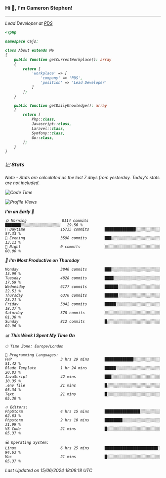 ### Hi 👋, I'm Cameron Stephen!
<hr>
<p><em>Lead Developer at <a href="https://prindatasolutions.co.uk">PDS</a></p>


```php
<?php

namespace Cajs;

class About extends Me
{
    public function getCurrentWorkplace(): array
    {
        return [
            'workplace' => [
                'company' => 'PDS',
                'position' => 'Lead Developer'
            ]
        ];
    }

    public function getDailyKnowledge(): array
    {
        return [
            Php::class,
            Javascript::class,
            Laravel::class,
            Symfony::class,
            Go::class,
        ];
    }
}
```

### 📈 Stats
<p><em>Note - Stats are calculated as the last 7 days from yesterday. Today's stats are not included.</em></p>


<!--START_SECTION:waka-->
![Code Time](http://img.shields.io/badge/Code%20Time-3%2C843%20hrs%2033%20mins-blue)

![Profile Views](http://img.shields.io/badge/Profile%20Views-0-blue)

**I'm an Early 🐤** 

```text
🌞 Morning                8114 commits        ███████░░░░░░░░░░░░░░░░░░   29.56 % 
🌆 Daytime                15735 commits       ██████████████░░░░░░░░░░░   57.33 % 
🌃 Evening                3598 commits        ███░░░░░░░░░░░░░░░░░░░░░░   13.11 % 
🌙 Night                  0 commits           ░░░░░░░░░░░░░░░░░░░░░░░░░   00.00 % 
```
📅 **I'm Most Productive on Thursday** 

```text
Monday                   3840 commits        ███░░░░░░░░░░░░░░░░░░░░░░   13.99 % 
Tuesday                  4828 commits        ████░░░░░░░░░░░░░░░░░░░░░   17.59 % 
Wednesday                6177 commits        ██████░░░░░░░░░░░░░░░░░░░   22.51 % 
Thursday                 6370 commits        ██████░░░░░░░░░░░░░░░░░░░   23.21 % 
Friday                   5042 commits        █████░░░░░░░░░░░░░░░░░░░░   18.37 % 
Saturday                 378 commits         ░░░░░░░░░░░░░░░░░░░░░░░░░   01.38 % 
Sunday                   812 commits         █░░░░░░░░░░░░░░░░░░░░░░░░   02.96 % 
```


📊 **This Week I Spent My Time On** 

```text
🕑︎ Time Zone: Europe/London

💬 Programming Languages: 
PHP                      3 hrs 29 mins       █████████████░░░░░░░░░░░░   51.42 % 
Blade Template           1 hr 24 mins        █████░░░░░░░░░░░░░░░░░░░░   20.83 % 
JavaScript               42 mins             ███░░░░░░░░░░░░░░░░░░░░░░   10.35 % 
.env file                21 mins             █░░░░░░░░░░░░░░░░░░░░░░░░   05.34 % 
Text                     21 mins             █░░░░░░░░░░░░░░░░░░░░░░░░   05.30 % 

🔥 Editors: 
PhpStorm                 4 hrs 15 mins       ████████████████░░░░░░░░░   62.63 % 
Phpstorm                 2 hrs 10 mins       ████████░░░░░░░░░░░░░░░░░   31.99 % 
VS Code                  21 mins             █░░░░░░░░░░░░░░░░░░░░░░░░   05.37 % 

💻 Operating System: 
Linux                    6 hrs 25 mins       ████████████████████████░   94.63 % 
Mac                      21 mins             █░░░░░░░░░░░░░░░░░░░░░░░░   05.37 % 
```


 Last Updated on 15/06/2024 18:08:18 UTC
<!--END_SECTION:waka-->
